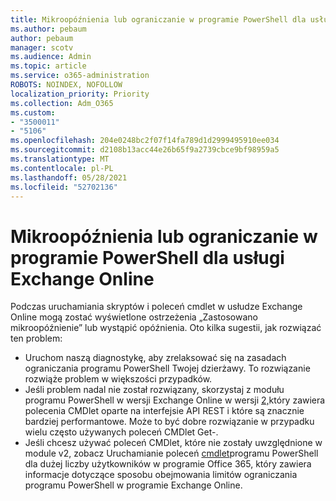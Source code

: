 ```yaml
---
title: Mikroopóźnienia lub ograniczanie w programie PowerShell dla usługi Exchange Online
ms.author: pebaum
author: pebaum
manager: scotv
ms.audience: Admin
ms.topic: article
ms.service: o365-administration
ROBOTS: NOINDEX, NOFOLLOW
localization_priority: Priority
ms.collection: Adm_O365
ms.custom:
- "3500011"
- "5106"
ms.openlocfilehash: 204e0248bc2f07f14fa789d1d2999495910ee034
ms.sourcegitcommit: d2108b13acc44e26b65f9a2739cbce9bf98959a5
ms.translationtype: MT
ms.contentlocale: pl-PL
ms.lasthandoff: 05/28/2021
ms.locfileid: "52702136"
---
```

# <a name="micro-delays-or-throttling-in-exchange-online-powershell"></a>Mikroopóźnienia lub ograniczanie w programie PowerShell dla usługi Exchange Online

Podczas uruchamiania skryptów i poleceń cmdlet w usłudze Exchange Online mogą zostać wyświetlone ostrzeżenia „Zastosowano mikroopóźnienie” lub wystąpić opóźnienia. Oto kilka sugestii, jak rozwiązać ten problem:

- Uruchom naszą diagnostykę, aby zrelaksować się na zasadach ograniczania programu PowerShell Twojej dzierżawy. To rozwiązanie rozwiąże problem w większości przypadków.
- Jeśli problem nadal nie został rozwiązany, skorzystaj z modułu programu PowerShell w wersji Exchange Online w wersji [2,](/powershell/exchange/exchange-online/exchange-online-powershell-v2/exchange-online-powershell-v2?view=exchange-ps&preserve-view=true)który zawiera polecenia CMDlet oparte na interfejsie API REST i które są znacznie bardziej performantowe. Może to być dobre rozwiązanie w przypadku wielu często używanych poleceń CMDlet Get-.
- Jeśli chcesz używać poleceń CMDlet, które nie zostały uwzględnione w module v2, zobacz Uruchamianie poleceń [cmdlet](https://techcommunity.microsoft.com/t5/exchange-team-blog/updated-running-powershell-cmdlets-for-large-numbers-of-users-in/ba-p/1000628#)programu PowerShell dla dużej liczby użytkowników w programie Office 365, który zawiera informacje dotyczące sposobu obejmowania limitów ograniczania programu PowerShell w programie Exchange Online.
